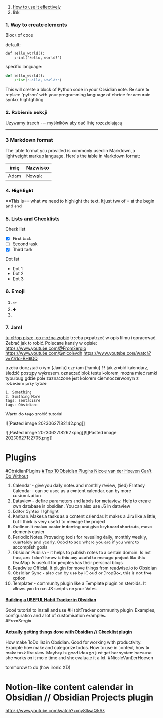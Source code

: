 
1. [How to use it effectively](https://www.youtube.com/watch?v=QgbLb6QCK88)
2. link


### 1. Way to create elements

Block of code

default:
````
def hello_world():
    print("Hello, world!")
````

specific language:
```python
def hello_world():
    print("Hello, world!")
````
This will create a block of Python code in your Obsidian note. Be sure to replace 'python' with your programming language of choice for accurate syntax highlighting.



### 2.  Robienie sekcji
Używamy trzech --- myślników aby dać linię rozdzielającą

---

### 3 Markdown format
The table format you provided is commonly used in Markdown, a lightweight markup language. Here's the table in Markdown format:

| imię | Nazwisko |
| ----- | ----------- |
| Adam | Nowak |

### 4. Highlight
==This is== what we need to highlight the text. It just two of = at the begin and end

### 5. Lists and Checklists

Check list
- [x] First task
- [ ] Second task
- [x] Third task

Dot list
-  Dot 1
- Dot 2
- Dot 3


### 6. Emoji
1. ✏️ 
2. ➕
3. 

### 7. Jaml

[tu chłop pisze, co można zrobić](https://www.youtube.com/watch?v=o4bwIJk8hnQ)
trzeba popatrzeć w opis filmu i opracować. Zebrać jak to robić. Polecane kanały w opisie:
https://www.youtube.com/@FromSergio
https://www.youtube.com/@nicolevdh
https://www.youtube.com/watch?v=Yzi1o-BH6QQ


trzeba doczytać o tym [Jamlu] czy tam [Yamlu] ?? jak zrobić kalendarz, śledzić postępy wykresem, oznaczać blok testu kolorem, można mieć ramki typu bug gdzie pole zaznaczone jest kolorem ciemnoczerwonym z robakiem przy tytule

```tracker
1. Something
2. Somthing More
tags: sentaoisre
tags: Obsidian:

```

Warto do tego zrobić tutorial

![[Pasted image 20230627182142.png]]

![[Pasted image 20230627182627.png]]![[Pasted image 20230627182705.png]]


# Plugins
#ObsidianPlugins
[# Top 10 Obsidian Plugins Nicole van der Hoeven Can't Do Without](https://www.youtube.com/watch?v=W7kTtn9empU)
1. Calendar - give you daily notes and monthly review, (tied) Fantasy Calendar - can be used as a content calendar, can by more customization
2. Dataview - define parameters and labels for metaview. Help to create own database in obsidian. You can also use JS in dataview
3. Editor Syntax Highlight 
4. Kanban. Makes a tasks as a content calendar. It makes a Jira like a little, but I think is very useful to menage the project
5. Outliner. It makes easier indenting and give keyboard shortcuts, move elements easier
6. Periodic Notes. Provading tools for revealing daily, monthly weekly, quartalely and yearly. Good to see where you are if you want to accomplish goals
7. Obsidian Publish - it helps to publish notes to a certain domain. Is not free, and I don't know is this any useful to menage project like this OsuMap, Is usefull for peoples has their personal blogs
8. Readwise Official. It plugin for move things from readwise.io to Obsidian
9. Obsidian Sync - also can by use by iCloud or DropBox, this is not free option
10. Templater - community plugin like a Template plugin on steroids. It allows you to run JS scripts on your Votes


#### [Building a USEFUL Habit Tracker in Obsidian](https://www.youtube.com/watch?v=W_leEJHBZW4)
Good tutorial to install and use #HabitTracker community plugin. Examples, configuration and a lot of customisation examples.  
#FromSergio

#### [Actually getting things done with Obsidian // Checklist plugin](https://www.youtube.com/watch?v=ODhHTngIMJE)
How make ToDo list in Obsidian. Good for working with productivity. Example how make and categorize todos. How to use in context, how to make task like view. Maybey is good idea go just get her system because she works on it more time and she evaluate it a lot. 
#NicoleVanDerHoeven

tommorow to do (how ironic XD)
# Notion-like content calendar in Obsidian // Obsidian Projects plugin
https://www.youtube.com/watch?v=ny8lksaQ5A8